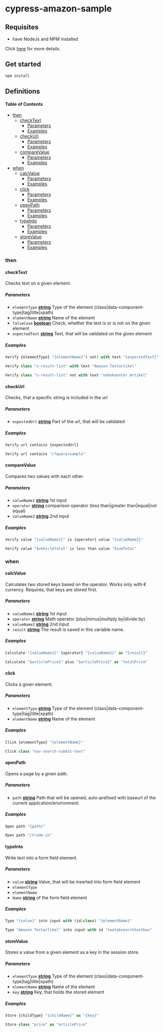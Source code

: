 # cypress-amazon-sample

## Requisites

-   have NodeJs and NPM installed

Click [here](https://nodejs.org/en/download/package-manager/) for more details.

## Get started

```bash
npm install
```

## Definitions

<!-- Generated by documentation.js. Update this documentation by updating the source code. -->

#### Table of Contents

-   [then](#then)
    -   [checkText](#checktext)
        -   [Parameters](#parameters)
        -   [Examples](#examples)
    -   [checkUrl](#checkurl)
        -   [Parameters](#parameters-1)
        -   [Examples](#examples-1)
    -   [compareValue](#comparevalue)
        -   [Parameters](#parameters-2)
        -   [Examples](#examples-2)
-   [when](#when)
    -   [calcValue](#calcvalue)
        -   [Parameters](#parameters-3)
        -   [Examples](#examples-3)
    -   [click](#click)
        -   [Parameters](#parameters-4)
        -   [Examples](#examples-4)
    -   [openPath](#openpath)
        -   [Parameters](#parameters-5)
        -   [Examples](#examples-5)
    -   [typeInto](#typeinto)
        -   [Parameters](#parameters-6)
        -   [Examples](#examples-6)
    -   [storeValue](#storevalue)
        -   [Parameters](#parameters-7)
        -   [Examples](#examples-7)

### then

#### checkText

Checks text on a given element.

##### Parameters

-   `elementType` **[string](https://developer.mozilla.org/docs/Web/JavaScript/Reference/Global_Objects/String)** Type of the element (class|data-component-type|tag|title|xpath)
-   `elementName` **[string](https://developer.mozilla.org/docs/Web/JavaScript/Reference/Global_Objects/String)** Name of the element
-   `falseCase` **[boolean](https://developer.mozilla.org/docs/Web/JavaScript/Reference/Global_Objects/Boolean)** Check, whether the text is or is not on the given element
-   `expectedText` **[string](https://developer.mozilla.org/docs/Web/JavaScript/Reference/Global_Objects/String)** Text, that will be validated on the given element

##### Examples

```javascript
Verify {elementType} "{elementName}"( not) with text "{expectedText}"
```

```javascript
Verify class "s-result-list" with text "Amazon Testartikel"
```

```javascript
Verify class "s-result-list" not with text "unbekannter Artikel"
```

#### checkUrl

Checks, that a specific string is included in the url

##### Parameters

-   `expectedUrl` **[string](https://developer.mozilla.org/docs/Web/JavaScript/Reference/Global_Objects/String)** Part of the url, that will be validated

##### Examples

```javascript
Verify url contains {expectedUrl}
```

```javascript
Verify url contains "/?query=sample"
```

#### compareValue

Compares two values with each other.

##### Parameters

-   `valueName1` **[string](https://developer.mozilla.org/docs/Web/JavaScript/Reference/Global_Objects/String)** 1st input
-   `operator` **[string](https://developer.mozilla.org/docs/Web/JavaScript/Reference/Global_Objects/String)** comparison operator (less than|greater than|equal|not equal)
-   `valueName2` **[string](https://developer.mozilla.org/docs/Web/JavaScript/Reference/Global_Objects/String)** 2nd input

##### Examples

```javascript
Verify value "{valueName1}" is {operator} value "{valueName2}"
```

```javascript
Verify value "$vehicleTotal" is less than value "$sumTotal"
```

### when

#### calcValue

Calculates two stored keys based on the operator. Works only with € currency.
Requires, that keys are stored first.

##### Parameters

-   `valueName1` **[string](https://developer.mozilla.org/docs/Web/JavaScript/Reference/Global_Objects/String)** 1st input
-   `operator` **[string](https://developer.mozilla.org/docs/Web/JavaScript/Reference/Global_Objects/String)** Math operator (plus|minus|multiply by|divide by)
-   `valueName2` **[string](https://developer.mozilla.org/docs/Web/JavaScript/Reference/Global_Objects/String)** 2nd input
-   `result` **[string](https://developer.mozilla.org/docs/Web/JavaScript/Reference/Global_Objects/String)** The result is saved in this variable name.

##### Examples

```javascript
Calculate "{valueName1}" {operator} "{valueName2}" as "{result}"
```

```javascript
Calculate "$articlePrice1" plus "$articlePrice2" as "totalPrice"
```

#### click

Clicks a given element.

##### Parameters

-   `elementType` **[string](https://developer.mozilla.org/docs/Web/JavaScript/Reference/Global_Objects/String)** Type of the element (class|data-component-type|tag|title|xpath)
-   `elementName` **[string](https://developer.mozilla.org/docs/Web/JavaScript/Reference/Global_Objects/String)** Name of the element

##### Examples

```javascript
Click {elementType} "{elementName}"
```

```javascript
Click class "nav-search-submit-text"
```

#### openPath

Opens a page by a given path.

##### Parameters

-   `path` **[string](https://developer.mozilla.org/docs/Web/JavaScript/Reference/Global_Objects/String)** Path that will be opened, auto-prefixed with baseurl of the current application/environment.

##### Examples

```javascript
Open path "{path}"
```

```javascript
Open path "/trade-in"
```

#### typeInto

Write text into a form field element.

##### Parameters

-   `value` **[string](https://developer.mozilla.org/docs/Web/JavaScript/Reference/Global_Objects/String)** Value, that will be inserted into form field element
-   `elementType`
-   `elementName`
-   `Name` **[string](https://developer.mozilla.org/docs/Web/JavaScript/Reference/Global_Objects/String)** of the form field element

##### Examples

```javascript
Type "{value}" into input with (id|class) "{elementName}"
```

```javascript
Type "Amazon Testartikel" into input with id "twotabsearchtextbox"
```

#### storeValue

Stores a value from a given element as a key in the session store.

##### Parameters

-   `elementType` **[string](https://developer.mozilla.org/docs/Web/JavaScript/Reference/Global_Objects/String)** Type of the element (class|data-component-type|tag|title|xpath)
-   `elementName` **[string](https://developer.mozilla.org/docs/Web/JavaScript/Reference/Global_Objects/String)** Name of the element
-   `key` **[string](https://developer.mozilla.org/docs/Web/JavaScript/Reference/Global_Objects/String)** Key, that holds the stored element

##### Examples

```javascript
Store {childType} "{childName}" as "{key}"
```

```javascript
Store class "price" as "articlePrice"
```
